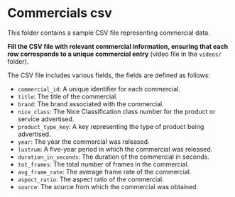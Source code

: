 # Commercials csv

This folder contains a sample CSV file representing commercial data. 

**Fill the CSV file with relevant commercial information, ensuring that each row corresponds to a unique commercial entry** (video file in the `videos/` folder).


The CSV file includes various fields, the fields are defined as follows:
- `commercial_id`: A unique identifier for each commercial.
- `title`: The title of the commercial.
- `brand`: The brand associated with the commercial.
- `nice_class`: The Nice Classification class number for the product or service advertised.
- `product_type_key`: A key representing the type of product being advertised.
- `year`: The year the commercial was released.
- `lustrum`: A five-year period in which the commercial was released.
- `duration_in_seconds`: The duration of the commercial in seconds.
- `tot_frames`: The total number of frames in the commercial.
- `avg_frame_rate`: The average frame rate of the commercial.
- `aspect_ratio`: The aspect ratio of the commercial.
- `source`: The source from which the commercial was obtained.

